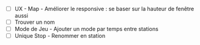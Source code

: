 - [ ] UX - Map - Améliorer le responsive : se baser sur la hauteur de fenêtre aussi
- [ ] Trouver un nom
- [ ] Mode de Jeu - Ajouter un mode par temps entre stations
- [ ] Unique Stop - Renommer en station
